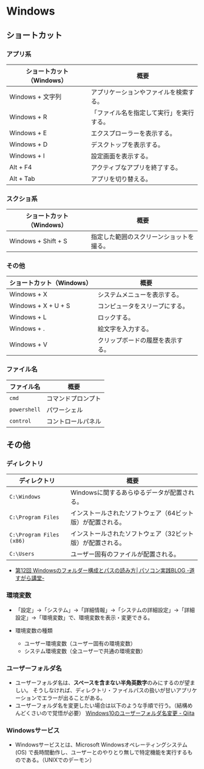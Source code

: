 # Windows

## ショートカット

### アプリ系

| ショートカット（Windows） | 概要                                     |
| ------------------------- | ---------------------------------------- |
| Windows + 文字列          | アプリケーションやファイルを検索する。   |
| Windows + R               | 「ファイル名を指定して実行」を実行する。 |
| Windows + E               | エクスプローラーを表示する。             |
| Windows + D               | デスクトップを表示する。                 |
| Windows + I               | 設定画面を表示する。                     |
| Alt + F4                  | アクティブなアプリを終了する。           |
| Alt + Tab                 | アプリを切り替える。                     |

### スクショ系

| ショートカット（Windows） | 概要                                     |
| ------------------------- | ---------------------------------------- |
| Windows + Shift + S       | 指定した範囲のスクリーンショットを撮る。 |

### その他

| ショートカット（Windows） | 概要                             |
| ------------------------- | -------------------------------- |
| Windows + X               | システムメニューを表示する。     |
| Windows + X + U + S       | コンピュータをスリープにする。   |
| Windows + L               | ロックする。                     |
| Windows + .               | 絵文字を入力する。               |
| Windows + V               | クリップボードの履歴を表示する。 |

### ファイル名

| ファイル名   | 概要               |
| ------------ | ------------------ |
| `cmd`        | コマンドプロンプト |
| `powershell` | パワーシェル       |
| `control`    | コントロールパネル |

## その他

### ディレクトリ

| ディレクトリ             | 概要                                                       |
| ------------------------ | ---------------------------------------------------------- |
| `C:\Windows`             | Windowsに関するあらゆるデータが配置される。                |
| `C:\Program Files`       | インストールされたソフトウェア（64ビット版）が配置される。 |
| `C:\Program Files (x86)` | インストールされたソフトウェア（32ビット版）が配置される。 |
| `C:\Users`               | ユーザー固有のファイルが配置される。                       |

- [第12回 Windowsのフォルダー構成とパスの読み方│パソコン実践BLOG -道すがら講堂-](https://michisugara.jp/file_path)

### 環境変数

- 「設定」→「システム」→「詳細情報」→「システムの詳細設定」→「詳細設定」→「環境変数」で、環境変数を表示・変更できる。
- 環境変数の種類

  - ユーザー環境変数（ユーザー固有の環境変数）
  - システム環境変数（全ユーザーで共通の環境変数）

### ユーザーフォルダ名

- ユーザーフォルダ名は、**スペースを含まない半角英数字**のみにするのが望ましい。
  そうしなければ、ディレクトリ・ファイルパスの扱いが甘いアプリケーションでエラーが出ることがある。
- ユーザーフォルダ名を変更したい場合は以下のような手順で行う。（結構めんどくさいので覚悟が必要）
  [Windows10のユーザーフォルダ名変更 - Qiita](https://qiita.com/aaaKUKIaaa/items/83d6234b69b0d958d3f1)

### Windowsサービス

- Windowsサービスとは、Microsoft Windowsオペレーティングシステム (OS) で長時間動作し、ユーザーとのやりとり無しで特定機能を実行するものである。（UNIXでのデーモン）
